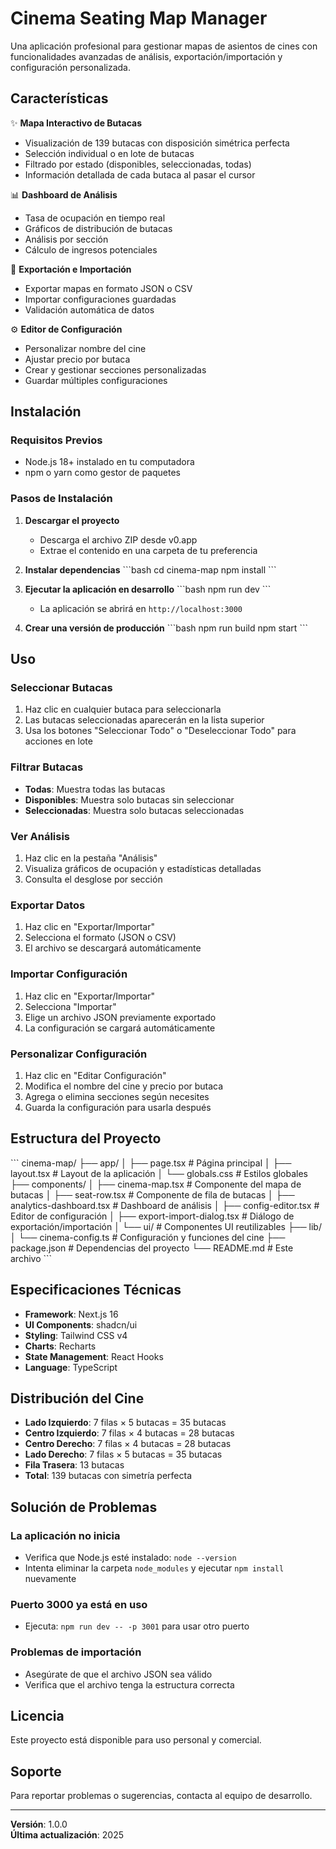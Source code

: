 # Cinema Seating Map Manager

Una aplicación profesional para gestionar mapas de asientos de cines con funcionalidades avanzadas de análisis, exportación/importación y configuración personalizada.

## Características

✨ **Mapa Interactivo de Butacas**
- Visualización de 139 butacas con disposición simétrica perfecta
- Selección individual o en lote de butacas
- Filtrado por estado (disponibles, seleccionadas, todas)
- Información detallada de cada butaca al pasar el cursor

📊 **Dashboard de Análisis**
- Tasa de ocupación en tiempo real
- Gráficos de distribución de butacas
- Análisis por sección
- Cálculo de ingresos potenciales

💾 **Exportación e Importación**
- Exportar mapas en formato JSON o CSV
- Importar configuraciones guardadas
- Validación automática de datos

⚙️ **Editor de Configuración**
- Personalizar nombre del cine
- Ajustar precio por butaca
- Crear y gestionar secciones personalizadas
- Guardar múltiples configuraciones

## Instalación

### Requisitos Previos
- Node.js 18+ instalado en tu computadora
- npm o yarn como gestor de paquetes

### Pasos de Instalación

1. **Descargar el proyecto**
   - Descarga el archivo ZIP desde v0.app
   - Extrae el contenido en una carpeta de tu preferencia

2. **Instalar dependencias**
   \`\`\`bash
   cd cinema-map
   npm install
   \`\`\`

3. **Ejecutar la aplicación en desarrollo**
   \`\`\`bash
   npm run dev
   \`\`\`
   - La aplicación se abrirá en `http://localhost:3000`

4. **Crear una versión de producción**
   \`\`\`bash
   npm run build
   npm start
   \`\`\`

## Uso

### Seleccionar Butacas
1. Haz clic en cualquier butaca para seleccionarla
2. Las butacas seleccionadas aparecerán en la lista superior
3. Usa los botones "Seleccionar Todo" o "Deseleccionar Todo" para acciones en lote

### Filtrar Butacas
- **Todas**: Muestra todas las butacas
- **Disponibles**: Muestra solo butacas sin seleccionar
- **Seleccionadas**: Muestra solo butacas seleccionadas

### Ver Análisis
1. Haz clic en la pestaña "Análisis"
2. Visualiza gráficos de ocupación y estadísticas detalladas
3. Consulta el desglose por sección

### Exportar Datos
1. Haz clic en "Exportar/Importar"
2. Selecciona el formato (JSON o CSV)
3. El archivo se descargará automáticamente

### Importar Configuración
1. Haz clic en "Exportar/Importar"
2. Selecciona "Importar"
3. Elige un archivo JSON previamente exportado
4. La configuración se cargará automáticamente

### Personalizar Configuración
1. Haz clic en "Editar Configuración"
2. Modifica el nombre del cine y precio por butaca
3. Agrega o elimina secciones según necesites
4. Guarda la configuración para usarla después

## Estructura del Proyecto

\`\`\`
cinema-map/
├── app/
│   ├── page.tsx              # Página principal
│   ├── layout.tsx            # Layout de la aplicación
│   └── globals.css           # Estilos globales
├── components/
│   ├── cinema-map.tsx        # Componente del mapa de butacas
│   ├── seat-row.tsx          # Componente de fila de butacas
│   ├── analytics-dashboard.tsx # Dashboard de análisis
│   ├── config-editor.tsx     # Editor de configuración
│   ├── export-import-dialog.tsx # Diálogo de exportación/importación
│   └── ui/                   # Componentes UI reutilizables
├── lib/
│   └── cinema-config.ts      # Configuración y funciones del cine
├── package.json              # Dependencias del proyecto
└── README.md                 # Este archivo
\`\`\`

## Especificaciones Técnicas

- **Framework**: Next.js 16
- **UI Components**: shadcn/ui
- **Styling**: Tailwind CSS v4
- **Charts**: Recharts
- **State Management**: React Hooks
- **Language**: TypeScript

## Distribución del Cine

- **Lado Izquierdo**: 7 filas × 5 butacas = 35 butacas
- **Centro Izquierdo**: 7 filas × 4 butacas = 28 butacas
- **Centro Derecho**: 7 filas × 4 butacas = 28 butacas
- **Lado Derecho**: 7 filas × 5 butacas = 35 butacas
- **Fila Trasera**: 13 butacas
- **Total**: 139 butacas con simetría perfecta

## Solución de Problemas

### La aplicación no inicia
- Verifica que Node.js esté instalado: `node --version`
- Intenta eliminar la carpeta `node_modules` y ejecutar `npm install` nuevamente

### Puerto 3000 ya está en uso
- Ejecuta: `npm run dev -- -p 3001` para usar otro puerto

### Problemas de importación
- Asegúrate de que el archivo JSON sea válido
- Verifica que el archivo tenga la estructura correcta

## Licencia

Este proyecto está disponible para uso personal y comercial.

## Soporte

Para reportar problemas o sugerencias, contacta al equipo de desarrollo.

---

**Versión**: 1.0.0  
**Última actualización**: 2025
